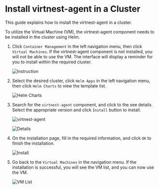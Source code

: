# Install virtnest-agent in a Cluster

This guide explains how to install the virtnest-agent in a cluster.

To utilize the Virtual Machine (VM), the virtnest-agent component needs to be installed in the cluster using Helm.

1. Click `Container Management` in the left navigation menu, then click `Virtual Machines`. If the virtnest-agent component is not installed, you will not be able to use the VM. The interface will display a reminder for you to install within the required cluster.

    ![Instruction](https://docs.daocloud.io/daocloud-docs-images/docs/en/docs/virtnest/images/virtnest001.png)

2. Select the desired cluster, click `Helm Apps` in the left navigation menu, then click `Helm Charts` to view the template list.

    ![Helm Charts](https://docs.daocloud.io/daocloud-docs-images/docs/en/docs/virtnest/images/virtnest002.png)

3. Search for the `virtnest-agent` component, and click to the see details. Select the appropriate version and click `Install` button to install.

    ![virtnest-agent](https://docs.daocloud.io/daocloud-docs-images/docs/en/docs/virtnest/images/virtnest003.png)

    ![Details](https://docs.daocloud.io/daocloud-docs-images/docs/en/docs/virtnest/images/virtnest004.png)

4. On the installation page, fill in the required information, and click `OK` to finish the installation.

    ![Install](https://docs.daocloud.io/daocloud-docs-images/docs/en/docs/virtnest/images/virtnest005.png)

5. Go back to the `Virtual Machines` in the navigation menu. If the installation is successful, you will see the VM list, and you can now use the VM.

    ![VM List](https://docs.daocloud.io/daocloud-docs-images/docs/en/docs/virtnest/images/virtnest006.png)
